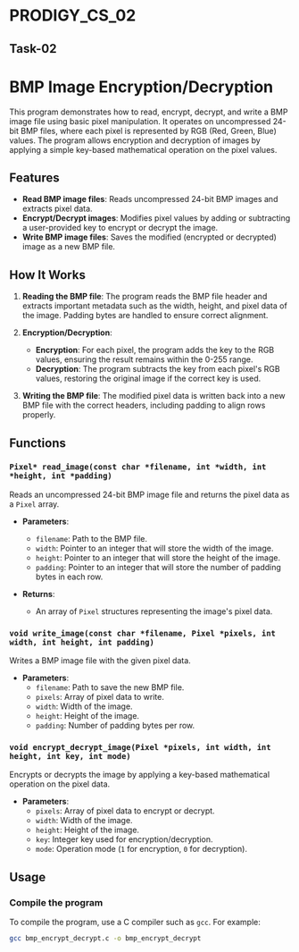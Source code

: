 # PRODIGY_CS_02

## Task-02

# BMP Image Encryption/Decryption 

This program demonstrates how to read, encrypt, decrypt, and write a BMP image file using basic pixel manipulation. It operates on uncompressed 24-bit BMP files, where each pixel is represented by RGB (Red, Green, Blue) values. The program allows encryption and decryption of images by applying a simple key-based mathematical operation on the pixel values.

## Features

- **Read BMP image files**: Reads uncompressed 24-bit BMP images and extracts pixel data.
- **Encrypt/Decrypt images**: Modifies pixel values by adding or subtracting a user-provided key to encrypt or decrypt the image.
- **Write BMP image files**: Saves the modified (encrypted or decrypted) image as a new BMP file.

## How It Works

1. **Reading the BMP file**: The program reads the BMP file header and extracts important metadata such as the width, height, and pixel data of the image. Padding bytes are handled to ensure correct alignment.
   
2. **Encryption/Decryption**: 
   - **Encryption**: For each pixel, the program adds the key to the RGB values, ensuring the result remains within the 0-255 range.
   - **Decryption**: The program subtracts the key from each pixel's RGB values, restoring the original image if the correct key is used.

3. **Writing the BMP file**: The modified pixel data is written back into a new BMP file with the correct headers, including padding to align rows properly.

## Functions

### `Pixel* read_image(const char *filename, int *width, int *height, int *padding)`
Reads an uncompressed 24-bit BMP image file and returns the pixel data as a `Pixel` array.

- **Parameters**:
  - `filename`: Path to the BMP file.
  - `width`: Pointer to an integer that will store the width of the image.
  - `height`: Pointer to an integer that will store the height of the image.
  - `padding`: Pointer to an integer that will store the number of padding bytes in each row.

- **Returns**: 
  - An array of `Pixel` structures representing the image's pixel data.

### `void write_image(const char *filename, Pixel *pixels, int width, int height, int padding)`
Writes a BMP image file with the given pixel data.

- **Parameters**:
  - `filename`: Path to save the new BMP file.
  - `pixels`: Array of pixel data to write.
  - `width`: Width of the image.
  - `height`: Height of the image.
  - `padding`: Number of padding bytes per row.

### `void encrypt_decrypt_image(Pixel *pixels, int width, int height, int key, int mode)`
Encrypts or decrypts the image by applying a key-based mathematical operation on the pixel data.

- **Parameters**:
  - `pixels`: Array of pixel data to encrypt or decrypt.
  - `width`: Width of the image.
  - `height`: Height of the image.
  - `key`: Integer key used for encryption/decryption.
  - `mode`: Operation mode (`1` for encryption, `0` for decryption).

## Usage

### Compile the program

To compile the program, use a C compiler such as `gcc`. For example:

```bash
gcc bmp_encrypt_decrypt.c -o bmp_encrypt_decrypt
